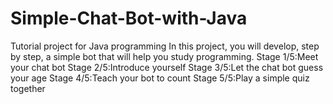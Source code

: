 # Simple-Chat-Bot-with-Java
Tutorial project for Java programming
In this project, you will develop, step by step, a simple bot that will help you study programming.
Stage 1/5:Meet your chat bot
Stage 2/5:Introduce yourself
Stage 3/5:Let the chat bot guess your age
Stage 4/5:Teach your bot to count
Stage 5/5:Play a simple quiz together
